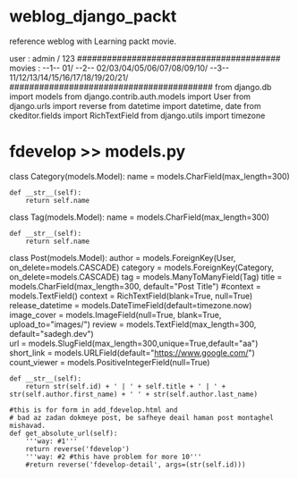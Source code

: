 # weblog_django_packt
reference weblog with Learning packt movie.

user :  admin / 123
#########################################
movies :
--1--
01/
--2--
02/03/04/05/06/07/08/09/10/
--3--
11/12/13/14/15/16/17/18/19/20/21/
#########################################
from django.db import models
from django.contrib.auth.models import User
from django.urls import reverse
from datetime import datetime, date
from ckeditor.fields import RichTextField
from django.utils import timezone


# fdevelop >> models.py
class Category(models.Model):
    name = models.CharField(max_length=300)
    
    def __str__(self):
        return self.name



class Tag(models.Model):
    name = models.CharField(max_length=300)
    
    def __str__(self):
        return self.name



class Post(models.Model):
    author = models.ForeignKey(User, on_delete=models.CASCADE)
    category = models.ForeignKey(Category, on_delete=models.CASCADE)
    tag = models.ManyToManyField(Tag)
    title = models.CharField(max_length=300, default="Post Title")
    #context = models.TextField()
    context = RichTextField(blank=True, null=True)
    release_datetime = models.DateTimeField(default=timezone.now) 
    image_cover = models.ImageField(null=True, blank=True, upload_to="images/") 
    review = models.TextField(max_length=300, default="sadegh.dev")      
    url = models.SlugField(max_length=300,unique=True,default="aa") 
    short_link = models.URLField(default="https://www.google.com/")
    count_viewer = models.PositiveIntegerField(null=True)

    def __str__(self):
        return str(self.id) + ' | ' + self.title + ' | ' + str(self.author.first_name) + ' ' + str(self.author.last_name)

    #this is for form in add_fdevelop.html and 
    # bad az zadan dokmeye post, be safheye deail haman post montaghel mishavad.
    def get_absolute_url(self):
        '''way: #1'''
        return reverse('fdevelop')
        '''way: #2 #this have problem for more 10'''
        #return reverse('fdevelop-detail', args=(str(self.id))) 


